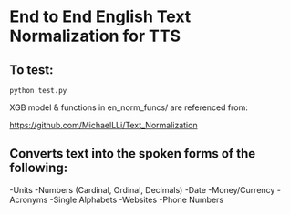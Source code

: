 # End to End English Text Normalization for TTS

## To test:
```
python test.py
```

XGB model & functions in en_norm_funcs/ are referenced from:

https://github.com/MichaelLLi/Text_Normalization


## Converts text into the spoken forms of the following:
-Units
-Numbers (Cardinal, Ordinal, Decimals)
-Date 
-Money/Currency
-Acronyms
-Single Alphabets
-Websites
-Phone Numbers
